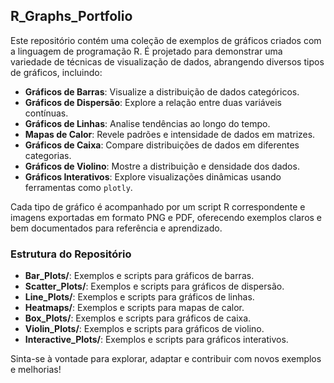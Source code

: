## R_Graphs_Portfolio

Este repositório contém uma coleção de exemplos de gráficos criados com a linguagem de programação R. É projetado para demonstrar uma variedade de técnicas de visualização de dados, abrangendo diversos tipos de gráficos, incluindo:

- **Gráficos de Barras**: Visualize a distribuição de dados categóricos.
- **Gráficos de Dispersão**: Explore a relação entre duas variáveis contínuas.
- **Gráficos de Linhas**: Analise tendências ao longo do tempo.
- **Mapas de Calor**: Revele padrões e intensidade de dados em matrizes.
- **Gráficos de Caixa**: Compare distribuições de dados em diferentes categorias.
- **Gráficos de Violino**: Mostre a distribuição e densidade dos dados.
- **Gráficos Interativos**: Explore visualizações dinâmicas usando ferramentas como `plotly`.

Cada tipo de gráfico é acompanhado por um script R correspondente e imagens exportadas em formato PNG e PDF, oferecendo exemplos claros e bem documentados para referência e aprendizado.

### Estrutura do Repositório

- **Bar_Plots/**: Exemplos e scripts para gráficos de barras.
- **Scatter_Plots/**: Exemplos e scripts para gráficos de dispersão.
- **Line_Plots/**: Exemplos e scripts para gráficos de linhas.
- **Heatmaps/**: Exemplos e scripts para mapas de calor.
- **Box_Plots/**: Exemplos e scripts para gráficos de caixa.
- **Violin_Plots/**: Exemplos e scripts para gráficos de violino.
- **Interactive_Plots/**: Exemplos e scripts para gráficos interativos.

Sinta-se à vontade para explorar, adaptar e contribuir com novos exemplos e melhorias!
